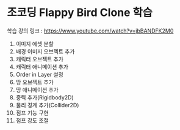 # 조코딩 Flappy Bird Clone 학습
학습 강의 링크 : https://www.youtube.com/watch?v=jbBANDFK2M0
1. 이미지 에셋 분할
2. 배경 이미지 오브젝트 추가
3. 캐릭터 오브젝트 추가
4. 캐릭터 애니메이션 추가
5. Order in Layer 설정
6. 땅 오브젝트 추가
7. 땅 애니메이션 추가
8. 중력 추가(Rigidbody2D)
9. 물리 경계 추가(Collider2D)
10. 점프 기능 구현
11. 점프 강도 조절
